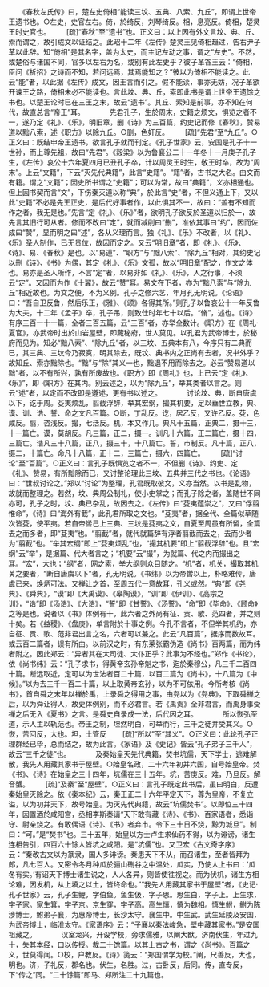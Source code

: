 <!-- { "loadSidebar": true } -->
　　《春秋左氏传》曰，楚左史倚相“能读三坟、五典、八索、九丘”，即谓上世帝王遗书也。○左史，史官左右。倚，於绮反，刘琴绮反。相，息亮反。倚相，楚灵王时史官也。 
　　[疏]“春秋”至“遗书”也。正义曰：以上因有外文言坟、典、丘、索而谓之，故引成文以证结之。此昭十二年《左传》楚灵王见倚相趋过，告右尹子革以此辞。知“倚相”是其名字，盖为太史，而主记左动之事，谓之“左史”。不然，或楚俗与诸国不同，官多以左右为名，或别有此左史乎？彼子革答王云：“倚相，臣问《祈招》之诗而不知，若问远焉，其焉能知之？”彼以为倚相不能读之。此云“能”者，以此据《左传》成文，因王言而引之。假不能读，事亦无妨，况子革欲开谏王之路，倚相未必不能读也。言此坟、典、丘，索即此书是谓上世帝王遗馀之书也。以楚王论时已在三王之末，故云“遗书”。其丘、索知是前事，亦不知在何代，故直总言“帝王”耳。
　
　　先君孔子，生於周末，史籍之烦文，惧览之者不一，遂乃定《礼》、《乐》，明旧章，删《诗》为三百篇，约史记而修《春秋》，赞易道以黜八索，述《职方》以除九丘。○删，色奸反。 
　　[疏]“先君”至“九丘”。○正义曰：既结申帝王遗书，欲言孔子就而刊定。《孔子世家》云，安国是孔子十一世孙，而上尊先祖，故曰“先君”。《穀梁》以为鲁襄公二十一年冬十一月庚子孔子生，《左传》哀公十六年夏四月已丑孔子卒，计以周灵王时生，敬王时卒，故为“周末”。上云“文籍”，下云“灭先代典籍”，此言“史籍”。“籍”者，古书之大名。由文而有籍。谓之“文籍”；因史所书谓之“史籍”；可以为常，故曰“典籍”，义亦相通也。但上因书契而言“文”，下伤秦灭道以称“典”，於此言“史”者，不但义通上下，又以此“史籍”不必是先王正史，是后代好事者作，以此惧其不一，故曰：“盖有不知而作之者，我无是也。”先言“定《礼》、《乐》”者，欲明孔子欲反於圣道以归於一，故先言其旧行可从者。修而不改曰“定”，就而减削曰“删”，准依其事曰“约”，因而佐成曰“赞”，显而明之曰“述”，各从义理而言。独《礼》、《乐》不改者，以《礼》、《乐》圣人制作，已无贵位，故因而定之。又云“明旧章”者，即《礼》、《乐》、《诗》、易、《春秋》是也。以“易道”、“职方”与“黜八索”、“除九丘”相对，其约史记以删《诗》、《书》为偶，其定《礼》、《乐》文孤，故以“明旧章”配之，作文之体也。易亦是圣人所作，不言“定”者，以易非如《礼》、《乐》，人之行事，不须云“定”。又因而为作《十翼》，故云“赞”耳。易文在下者，亦为“黜八索”与“除九丘”相近故也。为文之便，不为义例。孔子之修六艺，年月孔无明说。《论语》曰：“吾自卫反鲁，然后乐正，《雅》、《颂》各得其所。”则孔子以鲁哀公十一年反鲁为大夫，十二年《孟子》卒，孔子吊，则致仕时年七十以后。“脩”，述也。《诗》有序三百一十一篇，全者三百五篇，云“三百”者，亦举全数计。《职方》在《周礼·夏官》，亦武帝时出於山岩屋壁，即藏秘府，世人莫见。以孔君为武帝博士，於秘府而见为。知必“黜八索”、“除九丘”者，以三坟、五典本有八，今序只有二典而已，其三典、三坟今乃寂寞，明其除去，既坟、典书内之正尚有去者，况书外乎？故知丘、索亦黜除也。“黜”与“除”其义一也，黜退不用而除去之。必云“赞易道以黜”者，以不有所兴，孰有所废故也。《职方》即《周礼》也，上已云“定《礼》、《乐》”，即《职方》在其内。别云述之，以为“除九丘”，举其类者以言之。则云“述”者，以定而不改即是遵述，更有书以述之。
　
　　讨论坟、典，断自唐虞以下，讫于周。芟夷烦乱，翦截浮辞，举其宏纲，撮其机要，足以垂世立教，典、谟、训、诰、誓、命之文凡百篇。○断，丁乱反。讫，居乙反，又许乙反。芟，色咸反。翦，咨浅反。撮，七活反。机，本又作几。典凡十五篇，正典二，摄十三，十一篇亡。谟，莫胡反。凡三篇，正二，摄一。训凡十六篇，正二篇亡，摄十四，三篇亡。诰凡三十八篇，正八，摄三十，十八篇亡。誓，市制反。凡十篇，正八，摄二，十篇亡。命凡十八篇，正十二，三篇亡，摄六，四篇亡。 
　　[疏]“讨论”至“百篇”。○正义曰：言孔子既惧览之者不一，不但删《诗》、约史、定《礼》、赞易，有所黜除而已，又讨整论理此三坟、五典并三代之书也。《论语》曰：“世叔讨论之。”郑以“讨论”为整理，孔君既取彼文，义亦当然。以书是乱物，故就而整理之。若然，坟、典周公制礼，使小史掌之；而孔子除之者，盖随世不同亦可，孔子之时，坟、典已杂乱，故因去之。《左传》曰“芟夷蕴崇之”，又曰“俘翦惟命”，《诗》曰“海外有截”，此孔君所取之文也。“芟夷”者，据全代、全篇似草随次皆芟，使平夷。若自帝喾己上三典、三坟是芟夷之文，自夏至周虽有所留，全篇去之而多者，即“芟夷”也。“翦截”者，就代就篇辞有浮者翦截而去之，去而少者为“翦截”也。“举其宏纲”即上“芟夷烦乱”也，“撮其机要”即上“翦截浮辞”也。且“宏纲”云“举”，是据篇、代大者言之；“机要”云“撮”，为就篇、代之内而撮出之耳。“宏”，大也；“纲”者，网之索，举大纲则众目随之。“机”者，机关，撮取其机关之要者，“断自唐虞以下”者，孔无明说。《书纬》以为帝喾以上，朴略难传，唐虞已来，焕炳可法。又禅让之首，至周五代一意故耳，孔义或然。“典”即《尧典》、《舜典》，“谟”即《大禹谟》、《皋陶谟》，“训”即《伊训》、《高宗之训》，“诰”即《汤诰》、《大诰》，“誓”即《甘誓》、《汤誓》，“命”即《毕命》、《顾命》之等是也。说者以《书》体例有十，此六者之外尚有征、贡、歌、范四者，并之则十矣。若《益稷》、《盘庚》，单言附於十事之例。今孔不言者，不但举其机约，亦自征、贡、歌、范非君出言之名，六者可以兼之。此云“凡百篇”，据序而数故耳。或云百二篇者，误有所由。以前汉之时，有东莱张霸伪造《尚书》百两篇，而为纬者附之。因此郑云：“异者其在大司徒、大仆正乎？此事为不经也。”郑作《书论》，依《尚书纬》云：“孔子求书，得黄帝玄孙帝魁之书，迄於秦穆公，凡三千二百四十篇。断远取近，定可以为世法者百二十篇，以百二篇为《尚书》，十八篇为《中候》。”以为去三千一百二十篇，以上取黄帝玄孙，以为不可依用。今所考核《尚书》，首自舜之末年以禅於禹，上录舜之得用之事，由尧以为《尧典》，下取舜禅之后，以为舜让得人，故史体例别，而不必君言。若《禹贡》全非君言，而禹身事受禅之后无入《夏书》之言。是舜史自录成一法，后代因之耳。
　
　　所以恢弘至道，示人主以轨范也。帝王之制，坦然明白，可举而行，三千之徒并受其义。○恢，苦回反，大也。坦，土管反 
　　[疏]“所以”至“其义”。○正义曰：此论孔子正理群经已毕，总而结之，故为此言。《家语》及《史记》皆云“孔子弟子三千人”，故云“三千之徒”也。
　
　　及秦始皇灭先代典籍，焚书坑儒，天下学士，逃难解散，我先人用藏其家书于屋壁。○始皇名政，二十六年初并六国，自号始皇帝。焚《书》、《诗》在始皇之三十四年，坑儒在三十五年。坑，苦庚反。难，乃旦反。解音蟹。 
　　[疏]“及秦”至“屋壁”。○正义曰：言孔子既定此书后，虽曰明白，反遭秦始皇灭除之。依《秦本纪》云，秦王正二十六年平定天下，尊为皇帝，不复立谥，以为初并天下，故号始皇。为灭先代典籍，故云“坑儒焚书”。以即位三十四年，因置酒於咸阳宫，丞相李斯奏请“天下敢有藏《诗》、《书》、百家语者，悉诣守、尉亲烧之。有敢偶语《诗》、《书》者弃市。令下三十日不烧，黥为城旦”。制曰：“可。”是“焚书”也。三十五年，始皇以方士卢生求仙药不得，以为诽谤，诸生连相告引，四百六十馀人皆坑之咸阳。是“坑儒”也。又卫宏《古文奇字序》云：“秦改古文以为篆隶，国人多诽谤。秦患天下不从，而召诸生，至者皆拜为郎，凡七百人。又密令冬月种瓜於骊山硎谷之中温处，瓜实，乃使人上书曰：‘瓜冬有实。’有诏天下博士诸生说之，人人各异，则皆使往视之。而为伏机，诸生方相论难，因发机，从上填之以土，皆终命也。”“我先人用藏其家书于屋壁”者，《史记·孔子世家》云，孔子生鲤，字伯鱼。鱼生伋，字子思。思生白，字子上。上生求，字子家。家生箕，字子京。京生穿，字子高。高生慎，慎为魏相。慎生鲋，鲋为陈涉博士。鲋弟子襄，为惠帝博士，长沙太守。襄生中。中生武。武生延陵及安国，为武帝博士，临淮太守。《家语序》云：“子襄以秦法峻急，壁中藏其家书。”是安国祖藏之。
　
　　汉室龙兴，开设学校，旁求儒雅，以阐大猷。济南伏生，年过九十，失其本经，口以传授。裁二十馀篇。以其上古之书，谓之《尚书》。百篇之义，世莫得闻。○校，户教反。《诗》笺云：“郑国谓学为校。”阐，尺善反，大也，明也。济，子礼反，郡名也。伏生，名胜。过，古卧反，后同。传，直专反，下“传之”同。“二十馀篇”即马、郑所注二十九篇也。 
